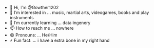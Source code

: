 - 👋 Hi, I’m @Gowther1202
- 👀 I’m interested in ... music, martial arts, videogames, books and play instruments
- 🌱 I’m currently learning ... data ingenery 
- 📫 How to reach me ... nowhere
- 😄 Pronouns: ... He/Him
- ⚡ Fun fact: ... i have a extra bone in my right hand

<!---
Gowther1202/Gowther1202 is a ✨ special ✨ repository because its `README.md` (this file) appears on your GitHub profile.
You can click the Preview link to take a look at your changes.
--->
